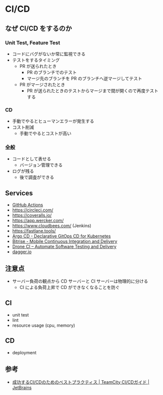 # CI/CD

## なぜ CI/CD をするのか
### Unit Test, Feature Test
- コードにバグがないか常に監視できる
- テストをするタイミング
  - PR が送られたとき
    - PR のブランチでのテスト
    - マージ先のブランチを PR のブランチへ逆マージしてテスト
  - PR がマージされたとき
    - PR が送られたときのテストからマージまで間が開くので再度テストする

### CD
- 手動でやるとヒューマンエラーが発生する
- コスト削減
  - 手動でやるとコストが高い

### 全般
- コードとして表せる
  - バージョン管理できる
- ログが残る
  - 後で調査ができる

## Services
- [GitHub Actions](https://github.com/SnowCait/git-notes/blob/master/GitHubActions.md)
- https://circleci.com/
- https://coveralls.io/
- https://app.wercker.com/
- https://www.cloudbees.com/ (Jenkins)
- https://fastlane.tools/
- [Argo CD - Declarative GitOps CD for Kubernetes](https://argoproj.github.io/argo-cd/)
- [Bitrise - Mobile Continuous Integration and Delivery](https://www.bitrise.io/)
- [Drone CI – Automate Software Testing and Delivery](https://www.drone.io/)
- [dagger.io](https://dagger.io/)

## 注意点
- サーバー負荷の観点から CD サーバーと CI サーバーは物理的に分ける
  - CI による負荷上昇で CD ができなくなることを防ぐ

## CI
- unit test
- lint
- resource usage (cpu, memory)

## CD
- deployment

## 参考
- [成功するCI/CDのためのベストプラクティス | TeamCity CI/CDガイド | JetBrains](https://www.jetbrains.com/ja-jp/teamcity/ci-cd-guide/ci-cd-best-practices/)

